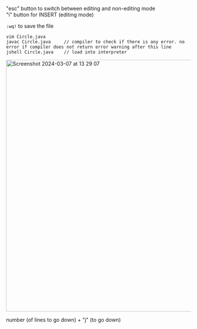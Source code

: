 "esc" button to switch between editing and non-editing mode </br>
"i" button for INSERT (editing mode)

`:wq!` to save the file </br>


```shell
vim Circle.java
javac Circle.java     // compiler to check if there is any error. no error if compiler does not return error warning after this line
jshell Circle.java    // load into interpreter 
```

<img width="688" alt="Screenshot 2024-03-07 at 13 29 07" src="https://github.com/rxchell/CS2030S-23-24-Sem2/assets/133939424/5a94fde9-3c1c-4921-8ea9-c152e390c980">

number (of lines to go down) + "j" (to go down)
